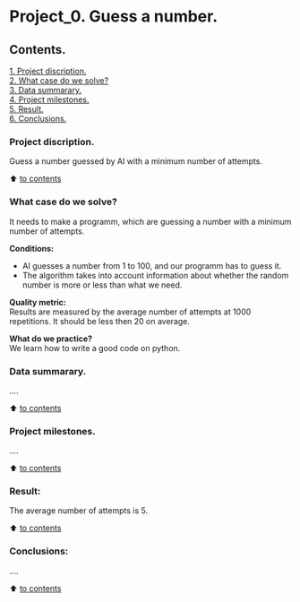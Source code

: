 # Project_0. Guess a number.

## Contents. 
[1. Project discription.](https://github.com/maxix63/sf_data_science/blob/main/Project_0/README.md#project-discription)  
[2. What case do we solve?](https://github.com/maxix63/sf_data_science/blob/main/Project_0/README.md#what-case-do-we-solve)  
[3. Data summarary.](https://github.com/maxix63/sf_data_science/blob/main/Project_0/README.md#data-summarary)  
[4. Project milestones.](https://github.com/maxix63/sf_data_science/blob/main/Project_0/README.md#project-milestones)  
[5. Result.](https://github.com/maxix63/sf_data_science/blob/main/Project_0/README.md#result)    
[6. Conclusions.](https://github.com/maxix63/sf_data_science/blob/main/Project_0/README.md#conclusions) 

### Project discription.   
Guess a number guessed by AI with a minimum number of attempts.

:arrow_up: [to contents](https://github.com/maxix63/sf_data_science/blob/main/Project_0/README.md#contents)


### What case do we solve?    
It needs to make a programm, which are guessing a number with a minimum number of attempts.

**Conditions:**  
- AI guesses a number from 1 to 100, and our programm has to guess it. 
- The algorithm takes into account information about whether the random number is more or less than what we need. 

**Quality metric:**     
Results are measured by the average number of attempts at 1000 repetitions. It should be less then 20 on average.

**What do we practice?**     
We learn how to write a good code on python.


### Data summarary.
....
  
:arrow_up: [to contents](https://github.com/maxix63/sf_data_science/blob/main/Project_0/README.md#contents)


### Project milestones.  
....

:arrow_up: [to contents](https://github.com/maxix63/sf_data_science/blob/main/Project_0/README.md#contents)


### Result:  
The average number of attempts is 5.

:arrow_up: [to contents](https://github.com/maxix63/sf_data_science/blob/main/Project_0/README.md#contents)


### Conclusions:  
....

:arrow_up: [to contents](https://github.com/maxix63/sf_data_science/blob/main/Project_0/README.md#contents)
